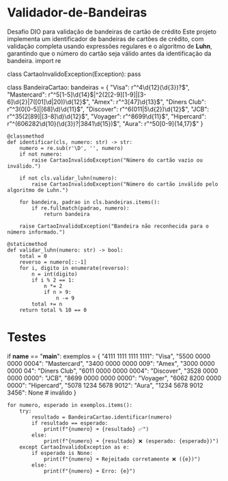 # Validador-de-Bandeiras
Desafio DIO para validação de bandeiras de cartão de crédito
Este projeto implementa um identificador de bandeiras de cartões de crédito, com validação completa usando expressões regulares e o algoritmo de **Luhn**, garantindo que o número do cartão seja válido antes da identificação da bandeira.
import re

class CartaoInvalidoException(Exception):
    pass

class BandeiraCartao:
    bandeiras = {
        "Visa": r"^4\d{12}(\d{3})?$",
        "Mastercard": r"^5[1-5]\d{14}$|^2(2[2-9][1-9]|[3-6]\d{2}|7([01]\d|20))\d{12}$",
        "Amex": r"^3[47]\d{13}$",
        "Diners Club": r"^3(0[0-5]|[68]\d)\d{11}$",
        "Discover": r"^6(011|5\d{2})\d{12}$",
        "JCB": r"^35(2[89]|[3-8]\d)\d{12}$",
        "Voyager": r"^8699\d{11}$",
        "Hipercard": r"^(606282\d{10}(\d{3})?|3841\d{15})$",
        "Aura": r"^50[0-9]{14,17}$"
    }

    @classmethod
    def identificar(cls, numero: str) -> str:
        numero = re.sub(r'\D', '', numero)
        if not numero:
            raise CartaoInvalidoException("Número do cartão vazio ou inválido.")

        if not cls.validar_luhn(numero):
            raise CartaoInvalidoException("Número do cartão inválido pelo algoritmo de Luhn.")

        for bandeira, padrao in cls.bandeiras.items():
            if re.fullmatch(padrao, numero):
                return bandeira

        raise CartaoInvalidoException("Bandeira não reconhecida para o número informado.")

    @staticmethod
    def validar_luhn(numero: str) -> bool:
        total = 0
        reverso = numero[::-1]
        for i, digito in enumerate(reverso):
            n = int(digito)
            if i % 2 == 1:
                n *= 2
                if n > 9:
                    n -= 9
            total += n
        return total % 10 == 0

# Testes
if __name__ == "__main__":
    exemplos = {
        "4111 1111 1111 1111": "Visa",
        "5500 0000 0000 0004": "Mastercard",
        "3400 0000 0000 009": "Amex",
        "3000 0000 0000 04": "Diners Club",
        "6011 0000 0000 0004": "Discover",
        "3528 0000 0000 0000": "JCB",
        "8699 0000 0000 0000": "Voyager",
        "6062 8200 0000 0000": "Hipercard",
        "5078 1234 5678 9012": "Aura",
        "1234 5678 9012 3456": None  # inválido
    }

    for numero, esperado in exemplos.items():
        try:
            resultado = BandeiraCartao.identificar(numero)
            if resultado == esperado:
                print(f"{numero} ➜ {resultado} ✅")
            else:
                print(f"{numero} ➜ {resultado} ❌ (esperado: {esperado})")
        except CartaoInvalidoException as e:
            if esperado is None:
                print(f"{numero} ➜ Rejeitado corretamente ❌ ({e})")
            else:
                print(f"{numero} ➜ Erro: {e}")
